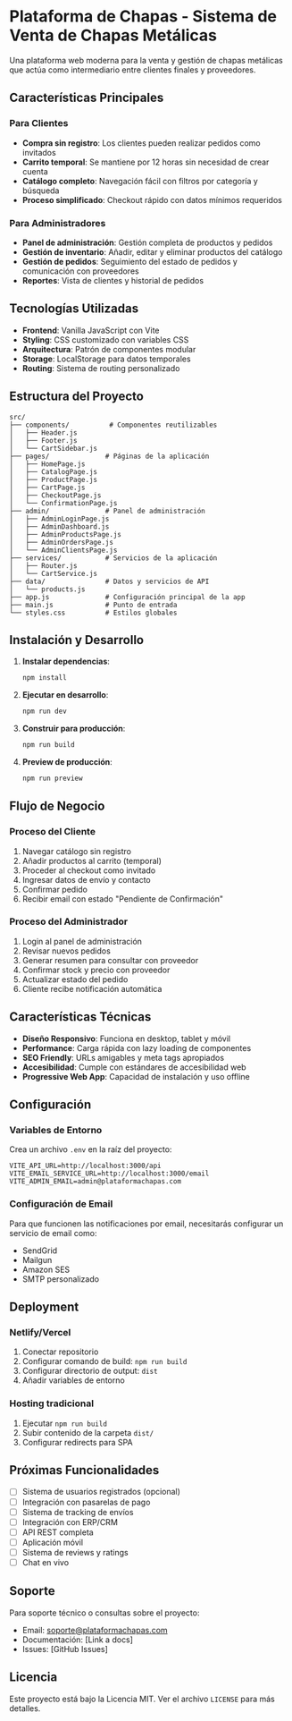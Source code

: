 # Plataforma de Chapas - Sistema de Venta de Chapas Metálicas

Una plataforma web moderna para la venta y gestión de chapas metálicas que actúa como intermediario entre clientes finales y proveedores.

## Características Principales

### Para Clientes
- **Compra sin registro**: Los clientes pueden realizar pedidos como invitados
- **Carrito temporal**: Se mantiene por 12 horas sin necesidad de crear cuenta
- **Catálogo completo**: Navegación fácil con filtros por categoría y búsqueda
- **Proceso simplificado**: Checkout rápido con datos mínimos requeridos

### Para Administradores
- **Panel de administración**: Gestión completa de productos y pedidos
- **Gestión de inventario**: Añadir, editar y eliminar productos del catálogo
- **Gestión de pedidos**: Seguimiento del estado de pedidos y comunicación con proveedores
- **Reportes**: Vista de clientes y historial de pedidos

## Tecnologías Utilizadas

- **Frontend**: Vanilla JavaScript con Vite
- **Styling**: CSS customizado con variables CSS
- **Arquitectura**: Patrón de componentes modular
- **Storage**: LocalStorage para datos temporales
- **Routing**: Sistema de routing personalizado

## Estructura del Proyecto

```
src/
├── components/          # Componentes reutilizables
│   ├── Header.js
│   ├── Footer.js
│   └── CartSidebar.js
├── pages/              # Páginas de la aplicación
│   ├── HomePage.js
│   ├── CatalogPage.js
│   ├── ProductPage.js
│   ├── CartPage.js
│   ├── CheckoutPage.js
│   └── ConfirmationPage.js
├── admin/              # Panel de administración
│   ├── AdminLoginPage.js
│   ├── AdminDashboard.js
│   ├── AdminProductsPage.js
│   ├── AdminOrdersPage.js
│   └── AdminClientsPage.js
├── services/           # Servicios de la aplicación
│   ├── Router.js
│   └── CartService.js
├── data/               # Datos y servicios de API
│   └── products.js
├── app.js              # Configuración principal de la app
├── main.js             # Punto de entrada
└── styles.css          # Estilos globales
```

## Instalación y Desarrollo

1. **Instalar dependencias**:
   ```bash
   npm install
   ```

2. **Ejecutar en desarrollo**:
   ```bash
   npm run dev
   ```

3. **Construir para producción**:
   ```bash
   npm run build
   ```

4. **Preview de producción**:
   ```bash
   npm run preview
   ```

## Flujo de Negocio

### Proceso del Cliente
1. Navegar catálogo sin registro
2. Añadir productos al carrito (temporal)
3. Proceder al checkout como invitado
4. Ingresar datos de envío y contacto
5. Confirmar pedido
6. Recibir email con estado "Pendiente de Confirmación"

### Proceso del Administrador
1. Login al panel de administración
2. Revisar nuevos pedidos
3. Generar resumen para consultar con proveedor
4. Confirmar stock y precio con proveedor
5. Actualizar estado del pedido
6. Cliente recibe notificación automática

## Características Técnicas

- **Diseño Responsivo**: Funciona en desktop, tablet y móvil
- **Performance**: Carga rápida con lazy loading de componentes
- **SEO Friendly**: URLs amigables y meta tags apropiados
- **Accesibilidad**: Cumple con estándares de accesibilidad web
- **Progressive Web App**: Capacidad de instalación y uso offline

## Configuración

### Variables de Entorno
Crea un archivo `.env` en la raíz del proyecto:

```env
VITE_API_URL=http://localhost:3000/api
VITE_EMAIL_SERVICE_URL=http://localhost:3000/email
VITE_ADMIN_EMAIL=admin@plataformachapas.com
```

### Configuración de Email
Para que funcionen las notificaciones por email, necesitarás configurar un servicio de email como:
- SendGrid
- Mailgun  
- Amazon SES
- SMTP personalizado

## Deployment

### Netlify/Vercel
1. Conectar repositorio
2. Configurar comando de build: `npm run build`
3. Configurar directorio de output: `dist`
4. Añadir variables de entorno

### Hosting tradicional
1. Ejecutar `npm run build`
2. Subir contenido de la carpeta `dist/`
3. Configurar redirects para SPA

## Próximas Funcionalidades

- [ ] Sistema de usuarios registrados (opcional)
- [ ] Integración con pasarelas de pago
- [ ] Sistema de tracking de envíos
- [ ] Integración con ERP/CRM
- [ ] API REST completa
- [ ] Aplicación móvil
- [ ] Sistema de reviews y ratings
- [ ] Chat en vivo

## Soporte

Para soporte técnico o consultas sobre el proyecto:
- Email: soporte@plataformachapas.com
- Documentación: [Link a docs]
- Issues: [GitHub Issues]

## Licencia

Este proyecto está bajo la Licencia MIT. Ver el archivo `LICENSE` para más detalles.
